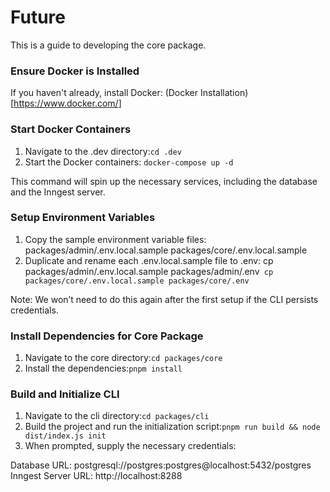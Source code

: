# Future

This is a guide to developing the core package.

### Ensure Docker is Installed

If you haven't already, install Docker: (Docker Installation)[https://www.docker.com/]

### Start Docker Containers

1. Navigate to the .dev directory:`cd .dev`
2. Start the Docker containers:
   `docker-compose up -d`

This command will spin up the necessary services, including the database and the Inngest server.

### Setup Environment Variables

1. Copy the sample environment variable files:
   packages/admin/.env.local.sample
   packages/core/.env.local.sample
2. Duplicate and rename each .env.local.sample file to .env:
   cp packages/admin/.env.local.sample packages/admin/.env`
cp packages/core/.env.local.sample packages/core/.env`

Note: We won’t need to do this again after the first setup if the CLI persists credentials.

### Install Dependencies for Core Package

1. Navigate to the core directory:`cd packages/core`
2. Install the dependencies:`pnpm install`

### Build and Initialize CLI

1. Navigate to the cli directory:`cd packages/cli`
2. Build the project and run the initialization script:`pnpm run build && node dist/index.js init`
3. When prompted, supply the necessary credentials:

Database URL: postgresql://postgres:postgres@localhost:5432/postgres
Inngest Server URL: http://localhost:8288
